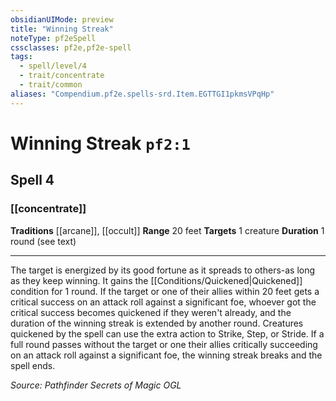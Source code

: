 ```yaml
---
obsidianUIMode: preview
title: "Winning Streak"
noteType: pf2eSpell
cssclasses: pf2e,pf2e-spell
tags:
  - spell/level/4
  - trait/concentrate
  - trait/common
aliases: "Compendium.pf2e.spells-srd.Item.EGTTGI1pkmsVPqHp" 
---
```

# Winning Streak  `pf2:1`  
## Spell 4
### [[concentrate]]
**Traditions** [[arcane]], [[occult]]
**Range** 20 feet
**Targets** 1 creature
**Duration** 1 round (see text)
* * * 
The target is energized by its good fortune as it spreads to others-as long as they keep winning. It gains the [[Conditions/Quickened|Quickened]] condition for 1 round. If the target or one of their allies within 20 feet gets a critical success on an attack roll against a significant foe, whoever got the critical success becomes quickened if they weren't already, and the duration of the winning streak is extended by another round. Creatures quickened by the spell can use the extra action to Strike, Step, or Stride. If a full round passes without the target or one their allies critically succeeding on an attack roll against a significant foe, the winning streak breaks and the spell ends.

*Source: Pathfinder Secrets of Magic*
*OGL*